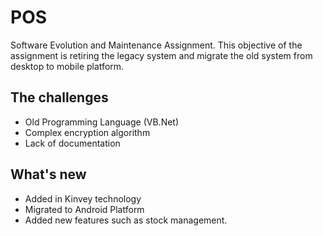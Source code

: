 # POS

Software Evolution and Maintenance Assignment. This objective of the assignment is retiring the legacy system and migrate the old system from
desktop to mobile platform. 

## The challenges
* Old Programming Language (VB.Net)
* Complex encryption algorithm
* Lack of documentation

## What's new
* Added in Kinvey technology
* Migrated to Android Platform
* Added new features such as stock management. 
